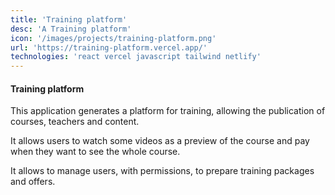 ```yaml
---
title: 'Training platform'
desc: 'A Training platform'
icon: '/images/projects/training-platform.png'
url: 'https://training-platform.vercel.app/'
technologies: 'react vercel javascript tailwind netlify'
---
```


#### Training platform

This application generates a platform for training, allowing the publication of courses, teachers and content.

It allows users to watch some videos as a preview of the course and pay when they want to see the whole course.

It allows to manage users, with permissions, to prepare training packages and offers.
